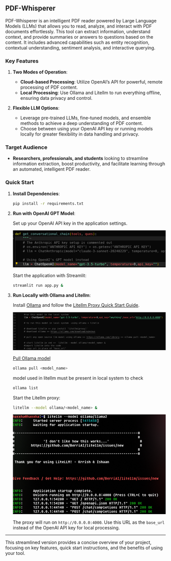 
## PDF-Whisperer

PDF-Whisperer is an intelligent PDF reader powered by Large Language Models (LLMs) that allows you to read, analyze, and interact with PDF documents effortlessly. This tool can extract information, understand context, and provide summaries or answers to questions based on the content. It includes advanced capabilities such as entity recognition, contextual understanding, sentiment analysis, and interactive querying.

### Key Features
1. **Two Modes of Operation**:
   - **Cloud-based Processing**: Utilize OpenAI’s API for powerful, remote processing of PDF content.
   - **Local Processing**: Use Ollama and Litellm to run everything offline, ensuring data privacy and control.

2. **Flexible LLM Options**:
   - Leverage pre-trained LLMs, fine-tuned models, and ensemble methods to achieve a deep understanding of PDF content.
   - Choose between using your OpenAI API key or running models locally for greater flexibility in data handling and privacy.

### Target Audience
- **Researchers, professionals, and students** looking to streamline information extraction, boost productivity, and facilitate learning through an automated, intelligent PDF reader.

### Quick Start

1. **Install Dependencies**:

   ```bash
   pip install -r requirements.txt
   ```

2. **Run with OpenAI GPT Model**:

   Set up your OpenAI API key in the application settings.

   ![OpenAI Setup](image-1.png)

   Start the application with Streamlit:

   ```bash
   streamlit run app.py &
   ```

3. **Run Locally with Ollama and Litellm**:

   Install [Ollama](https://ollama.com/download/) and follow the [Litellm Proxy Quick Start Guide](https://docs.litellm.ai/docs/proxy/quick_start#quick-start---litellm-proxy--configyaml).

   ![Local Setup](image.png)

   [Pull Ollama model](https://ollama.com/library)

   ```bash
   ollama pull <model_name>
   ```
   model used in litellm must be present in local system to check 
   ```bash
   ollama list
   ```

   Start the Litellm proxy:

   ```bash
   litellm --model ollama/<model_name> &
   ```
   ![alt text](litellm_command.png)

   The proxy will run on `http://0.0.0.0:4000`. Use this URL as the `base_url` instead of the OpenAI API key for local processing.
   

---

This streamlined version provides a concise overview of your project, focusing on key features, quick start instructions, and the benefits of using your tool.
